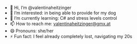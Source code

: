 - 👋 Hi, I’m @valentinaheitzinger
- 👀 I’m interested: in being able to provide for my dog 
- 🌱 I’m currently learning: C# and stress levels control
- 📫 How to reach me: valentinaheitzinger@gmx.at
- 😄 Pronouns: she/her
- ⚡ Fun fact: I feel already completely lost, navigating my 20s

<!---
valentinaheitzinger/valentinaheitzinger is a ✨ special ✨ repository because its `README.md` (this file) appears on your GitHub profile.
You can click the Preview link to take a look at your changes.
--->
